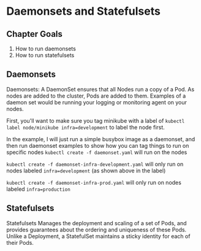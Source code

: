 # Daemonsets and Statefulsets

## Chapter Goals

1. How to run daemonsets
2. How to run statefulsets

## Daemonsets

Daemonsets: A DaemonSet ensures that all Nodes run a copy of a Pod. As nodes are added to the cluster, Pods are added to them. Examples of a daemon set would be running your logging or monitoring agent on your nodes.

First, you'll want to make sure you tag minikube with a label of `kubectl label node/minikube infra=development` to label the node first.

In the example, I will just run a simple busybox image as a daemonset, and then run daemonset examples to show how you can tag things to run on specific nodes
`kubectl create -f daemonset.yaml` will run on the nodes

`kubectl create -f daemonset-infra-development.yaml` will only run on nodes labeled `infra=development` (as shown above in the label)

`kubectl create -f daemonset-infra-prod.yaml` will only run on nodes labeled `infra=production`

## Statefulsets

Statefulsets Manages the deployment and scaling of a set of Pods, and provides guarantees about the ordering and uniqueness of these Pods. Unlike a Deployment, a StatefulSet maintains a sticky identity for each of their Pods.
